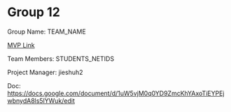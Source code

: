 # Group 12
Group Name: TEAM_NAME

[MVP Link](https://docs.google.com/document/d/1dFq9K7Jg6gHe5mSk3yREuBS40qWN8c8HLkco3Lg3FA8/editu)

Team Members: STUDENTS_NETIDS

Project Manager: jieshuh2

Doc: https://docs.google.com/document/d/1uW5vjM0q0YD9ZmcKhYAxoTiEYPEjwbnydA8ls5lYWuk/edit

